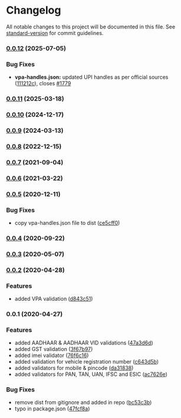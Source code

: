 # Changelog

All notable changes to this project will be documented in this file. See [standard-version](https://github.com/conventional-changelog/standard-version) for commit guidelines.

### [0.0.12](https://github.com/mastermunj/format-utils/compare/v0.0.11...v0.0.12) (2025-07-05)


### Bug Fixes

* **vpa-handles.json:** updated UPI handles as per official sources ([111212c](https://github.com/mastermunj/format-utils/commit/111212c19271f97ec724bfb17fd5d4751351d316)), closes [#1779](https://github.com/mastermunj/format-utils/issues/1779)

### [0.0.11](https://github.com/mastermunj/format-utils/compare/v0.0.10...v0.0.11) (2025-03-18)

### [0.0.10](https://github.com/mastermunj/format-utils/compare/v0.0.9...v0.0.10) (2024-12-17)

### [0.0.9](https://github.com/mastermunj/format-utils/compare/v0.0.8...v0.0.9) (2024-03-13)

### [0.0.8](https://github.com/mastermunj/format-utils/compare/v0.0.7...v0.0.8) (2022-12-15)

### [0.0.7](https://github.com/mastermunj/format-utils/compare/v0.0.6...v0.0.7) (2021-09-04)

### [0.0.6](https://github.com/mastermunj/format-utils/compare/v0.0.5...v0.0.6) (2021-03-22)

### [0.0.5](https://github.com/mastermunj/format-utils/compare/v0.0.4...v0.0.5) (2020-12-11)


### Bug Fixes

* copy vpa-handles.json file to dist ([ce5cff0](https://github.com/mastermunj/format-utils/commit/ce5cff006278e3cfb277f4b7c48b125bc48de6c4))

### [0.0.4](https://github.com/mastermunj/format-utils/compare/v0.0.3...v0.0.4) (2020-09-22)

### [0.0.3](https://github.com/mastermunj/format-utils/compare/v0.0.2...v0.0.3) (2020-05-07)

### [0.0.2](https://github.com/mastermunj/format-utils/compare/v0.0.1...v0.0.2) (2020-04-28)


### Features

* added VPA validation ([d843c51](https://github.com/mastermunj/format-utils/commit/d843c51214088efd990c003469786d47ac00821c))

### 0.0.1 (2020-04-27)


### Features

* added AADHAAR & AADHAAR VID validations ([47a3d6d](https://github.com/mastermunj/format-utils/commit/47a3d6da1ec1ccaf19cf7388078826d55283f6bb))
* added GST validation ([3f67b97](https://github.com/mastermunj/format-utils/commit/3f67b97eccb1176ed3b08f72f0fb6b43e19577fd))
* added imei validator ([76f6c16](https://github.com/mastermunj/format-utils/commit/76f6c1691437557fcca955f0f634266351eeb762))
* added validation for vehicle registration number ([c643d5b](https://github.com/mastermunj/format-utils/commit/c643d5b2abd7f51554ef250475dd87e96d6b2d86))
* added validators for mobile & pincode ([da31838](https://github.com/mastermunj/format-utils/commit/da318380b13af975df8da269f29d85ee50899738))
* added validators for PAN, TAN, UAN, IFSC and ESIC ([ac7626e](https://github.com/mastermunj/format-utils/commit/ac7626e599236822fcebc1da3a6e2ca06a9195d4))


### Bug Fixes

* remove dist from gitignore and added in repo ([bc53c3b](https://github.com/mastermunj/format-utils/commit/bc53c3bffbf40f95411aefee5380e08783ff7626))
* typo in package.json ([47fcf8a](https://github.com/mastermunj/format-utils/commit/47fcf8a89f025eb7a747752b4c7e33441f2223f9))
